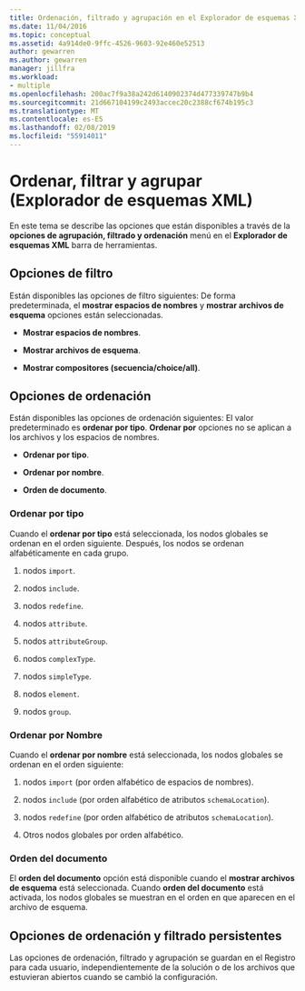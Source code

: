 ```yaml
---
title: Ordenación, filtrado y agrupación en el Explorador de esquemas XML
ms.date: 11/04/2016
ms.topic: conceptual
ms.assetid: 4a914de0-9ffc-4526-9603-92e460e52513
author: gewarren
ms.author: gewarren
manager: jillfra
ms.workload:
- multiple
ms.openlocfilehash: 200ac7f9a38a242d6140902374d477339747b9b4
ms.sourcegitcommit: 21d667104199c2493accec20c2388cf674b195c3
ms.translationtype: MT
ms.contentlocale: es-ES
ms.lasthandoff: 02/08/2019
ms.locfileid: "55914011"
---
```

# <a name="sorting-filtering-and-grouping-xml-schema-explorer"></a>Ordenar, filtrar y agrupar (Explorador de esquemas XML)

En este tema se describe las opciones que están disponibles a través de la **opciones de agrupación, filtrado y ordenación** menú en el **Explorador de esquemas XML** barra de herramientas.

## <a name="filter-options"></a>Opciones de filtro

 Están disponibles las opciones de filtro siguientes: De forma predeterminada, el **mostrar espacios de nombres** y **mostrar archivos de esquema** opciones están seleccionadas.

-   **Mostrar espacios de nombres**.

-   **Mostrar archivos de esquema**.

-   **Mostrar compositores (secuencia/choice/all)**.

## <a name="sorting-options"></a>Opciones de ordenación

 Están disponibles las opciones de ordenación siguientes: El valor predeterminado es **ordenar por tipo**. **Ordenar por** opciones no se aplican a los archivos y los espacios de nombres.

-   **Ordenar por tipo**.

-   **Ordenar por nombre**.

-   **Orden de documento**.

### <a name="sort-by-type"></a>Ordenar por tipo

 Cuando el **ordenar por tipo** está seleccionada, los nodos globales se ordenan en el orden siguiente. Después, los nodos se ordenan alfabéticamente en cada grupo.

1.  nodos `import`.

2.  nodos `include`.

3.  nodos `redefine`.

4.  nodos `attribute`.

5.  nodos `attributeGroup`.

6.  nodos `complexType`.

7.  nodos `simpleType`.

8.  nodos `element`.

9. nodos `group`.

### <a name="sort-by-name"></a>Ordenar por Nombre

 Cuando el **ordenar por nombre** está seleccionada, los nodos globales se ordenan en el orden siguiente:

1.  nodos `import` (por orden alfabético de espacios de nombres).

2.  nodos `include` (por orden alfabético de atributos `schemaLocation`).

3.  nodos `redefine` (por orden alfabético de atributos `schemaLocation`).

4.  Otros nodos globales por orden alfabético.

### <a name="document-order"></a>Orden del documento

 El **orden del documento** opción está disponible cuando el **mostrar archivos de esquema** está seleccionada. Cuando **orden del documento** está activada, los nodos globales se muestran en el orden en que aparecen en el archivo de esquema.

## <a name="persisting-sortfilter-options"></a>Opciones de ordenación y filtrado persistentes

 Las opciones de ordenación, filtrado y agrupación se guardan en el Registro para cada usuario, independientemente de la solución o de los archivos que estuvieran abiertos cuando se cambió la configuración.